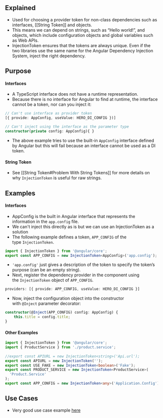 ## Explained
- Used for choosing a provider token for non-class dependencies such as interfaces, [[String Token]] and objects.
- This means we can depend on strings, such as “Hello world!”, and objects, which include configuration objects and global variables such as Web APIs.
- InjectionToken ensures that the tokens are always unique. Even if the two libraries use the same name for the Angular Dependency Injection System, inject the right dependency.

## Purpose
#### Interfaces
- A TypeScript interface does not have a runtime representation.
- Because there is no interface for Angular to find at runtime, the interface cannot be a token, nor can you inject it:

```typescript
// Can't use interface as provider token
[{ provide: AppConfig, useValue: HERO_DI_CONFIG })]
```

```typescript
// Can't inject using the interface as the parameter type
constructor(private config: AppConfig){ }
```

- The above example tries to use the built-in `AppConfig` interface defined by Angular but this will fail because an interface cannot be used as a DI token.

#### String Token
- See [[String Token#Problem With String Tokens]] for more details on why `InjectionToken` is useful for raw strings. 

## Examples
#### Interfaces
- AppConfig is the built in Angular interface that represents the information in the `app.config` file.
- We can't inject this directly as is but we can use an InjectionToken as a solution
- The following example defines a token, `APP_CONFIG` of the type `InjectionToken`.

```typescript
import { InjectionToken } from '@angular/core'; 
export const APP_CONFIG = new InjectionToken<AppConfig>('app.config');
```

- `'app.config'` just gives a description of the token to specify the token’s purpose (can be an empty string).
- Next, register the dependency provider in the component using the `InjectionToken` object of `APP_CONFIG`.

```typescript
providers: [{ provide: APP_CONFIG, useValue: HERO_DI_CONFIG }]
```

- Now, inject the configuration object into the constructor with `@Inject` parameter decorator:

```typescript
constructor(@Inject(APP_CONFIG) config: AppConfig) { 
	this.title = config.title; 
}
```

#### Other Examples
```typescript
import { InjectionToken } from '@angular/core';
import { ProductService } from './product.service';
 
//export const APIURL = new InjectionToken<string>('Api.url');
export const APIURL = new InjectionToken('');
export const USE_FAKE = new InjectionToken<boolean>('Fake');
export const PRODUCT_SERVICE = new InjectionToken<ProductService>(
  'Product.Service'
);
export const APP_CONFIG = new InjectionToken<any>('Application.Config');
```


## Use Cases
- Very good use case example [here](https://medium.com/ngconf/configure-your-angular-apps-with-an-injection-token-be16eee59c40)